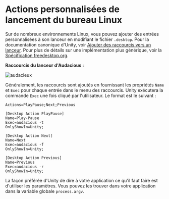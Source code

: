 # Actions personnalisées de lancement du bureau Linux

Sur de nombreux environnements Linux, vous pouvez ajouter des entrées personnalisées à son lanceur en modifiant le fichier `.desktop`. Pour la documentation canonique d'Unity, voir [Ajouter des raccourcis vers un lanceur](https://help.ubuntu.com/community/UnityLaunchersAndDesktopFiles#Adding_shortcuts_to_a_launcher). Pour plus de détails sur une implémentation plus générique, voir la [Spécification freedesktop.org](https://specifications.freedesktop.org/desktop-entry-spec/1.1/ar01s11.html).

**Raccourcis du lanceur d'Audacious :**

![audacieux](https://help.ubuntu.com/community/UnityLaunchersAndDesktopFiles?action=AttachFile&do=get&target=shortcuts.png)

Généralement, les raccourcis sont ajoutés en fournissant les propriétés `Name` et `Exec` pour chaque entrée dans le menu des raccourcis. Unity exécutera la commande `Exec` une fois cliqué par l'utilisateur. Le format est le suivant :

```text
Actions=PlayPause;Next;Previous

[Desktop Action PlayPause]
Name=Play-Pause
Exec=audacious -t
OnlyShowIn=Unity;

[Desktop Action Next]
Name=Next
Exec=audacious -f
OnlyShowIn=Unity;

[Desktop Action Previous]
Name=Previous
Exec=audacious -r
OnlyShowIn=Unity;
```

La façon préférée d'Unity de dire à votre application ce qu'il faut faire est d'utiliser les paramètres. Vous pouvez les trouver dans votre application dans la variable globale `process.argv`.
